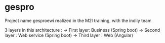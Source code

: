 # gespro

Project name gesproewi realized in the M2I training, with the indily team

3 layers in this architecture :
-> First layer: Business (Spring boot)
-> Second layer : Web service (Spring boot)
-> Third layer : Web (Angular)
